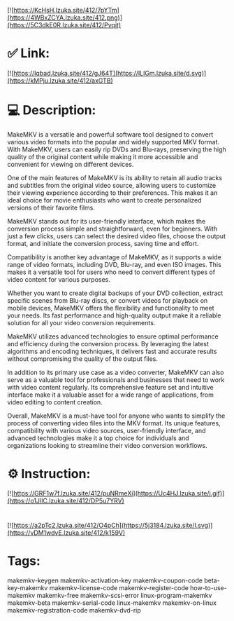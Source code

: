 [![https://KcHsH.lzuka.site/412/7pYTm](https://4WBxZCYA.lzuka.site/412.png)](https://5C3dkE0R.lzuka.site/412/Pvqit)
# ✅ Link:
[![https://Iqbad.lzuka.site/412/gJ64T](https://ILlGm.lzuka.site/d.svg)](https://kMPju.lzuka.site/412/axGTB)
# 💻 Description:
MakeMKV is a versatile and powerful software tool designed to convert various video formats into the popular and widely supported MKV format. With MakeMKV, users can easily rip DVDs and Blu-rays, preserving the high quality of the original content while making it more accessible and convenient for viewing on different devices.

One of the main features of MakeMKV is its ability to retain all audio tracks and subtitles from the original video source, allowing users to customize their viewing experience according to their preferences. This makes it an ideal choice for movie enthusiasts who want to create personalized versions of their favorite films.

MakeMKV stands out for its user-friendly interface, which makes the conversion process simple and straightforward, even for beginners. With just a few clicks, users can select the desired video files, choose the output format, and initiate the conversion process, saving time and effort.

Compatibility is another key advantage of MakeMKV, as it supports a wide range of video formats, including DVD, Blu-ray, and even ISO images. This makes it a versatile tool for users who need to convert different types of video content for various purposes.

Whether you want to create digital backups of your DVD collection, extract specific scenes from Blu-ray discs, or convert videos for playback on mobile devices, MakeMKV offers the flexibility and functionality to meet your needs. Its fast performance and high-quality output make it a reliable solution for all your video conversion requirements.

MakeMKV utilizes advanced technologies to ensure optimal performance and efficiency during the conversion process. By leveraging the latest algorithms and encoding techniques, it delivers fast and accurate results without compromising the quality of the output files.

In addition to its primary use case as a video converter, MakeMKV can also serve as a valuable tool for professionals and businesses that need to work with video content regularly. Its comprehensive feature set and intuitive interface make it a valuable asset for a wide range of applications, from video editing to content creation.

Overall, MakeMKV is a must-have tool for anyone who wants to simplify the process of converting video files into the MKV format. Its unique features, compatibility with various video sources, user-friendly interface, and advanced technologies make it a top choice for individuals and organizations looking to streamline their video conversion workflows.

# ⚙️ Instruction:
[![https://GRF1w7f.lzuka.site/412/puNRmeXi](https://Uc4HJ.lzuka.site/i.gif)](https://o1JIlC.lzuka.site/412/DP5u7YRV)
#
[![https://a2pTc2.lzuka.site/412/O4pCh](https://5j3184.lzuka.site/l.svg)](https://vDM1wdvE.lzuka.site/412/k159V)
# Tags:
makemkv-keygen makemkv-activation-key makemkv-coupon-code beta-key-makemkv makemkv-license-code makemkv-register-code how-to-use-makemkv makemkv-free makemkv-scsi-error linux-program-makemkv makemkv-beta makemkv-serial-code linux-makemkv makemkv-on-linux makemkv-registration-code makemkv-dvd-rip





